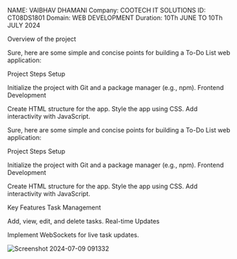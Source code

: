NAME: VAIBHAV DHAMANI
Company: COOTECH IT SOLUTIONS
ID: CT08DS1801
Domain: WEB DEVELOPMENT
Duration: 10Th JUNE TO 10Th JULY 2024


Overview of the project

Sure, here are some simple and concise points for building a To-Do List web application:

Project Steps
Setup

Initialize the project with Git and a package manager (e.g., npm).
Frontend Development

Create HTML structure for the app.
Style the app using CSS.
Add interactivity with JavaScript.


Sure, here are some simple and concise points for building a To-Do List web application:

Project Steps
Setup

Initialize the project with Git and a package manager (e.g., npm).
Frontend Development

Create HTML structure for the app.
Style the app using CSS.
Add interactivity with JavaScript.

Key Features
Task Management

Add, view, edit, and delete tasks.
Real-time Updates

Implement WebSockets for live task updates.

![Screenshot 2024-07-09 091332](https://github.com/Vaibhavdhamani/todolist/assets/146102180/de8d4723-aff3-48c0-b59b-9e3f0c06905f)



